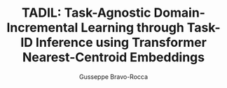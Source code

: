 ---
paperId: 46
author: Gusseppe Bravo-Rocca
publicationauthor: Bravo-Rocca, G.
title: "TADIL: Task-Agnostic Domain-Incremental Learning through Task-ID Inference using Transformer Nearest-Centroid Embeddings"
pdf: Guseppe_Bravo-Rocca.pdf
poster: --
alt: --
type: Oral
topic: Transfer Learning
subtopic: Unsupervised Learning
link: https://research.latinxinai.org/papers/neurips/2023/pdf/Guseppe_Bravo-Rocca.pdf
conference: cvpr
year: 2023
tags: cvpr-2023-ea
location: Vancouver, Canada
---